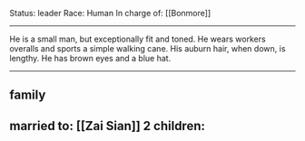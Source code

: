 Status: leader
Race: Human
In charge of: [[Bonmore]]

---

He is a small man, but exceptionally fit and toned. He wears workers overalls and sports a simple walking cane. His auburn hair, when down, is lengthy. He has brown eyes and a blue hat.

---
## family

married to: [[Zai Sian]]
2 children:
- 